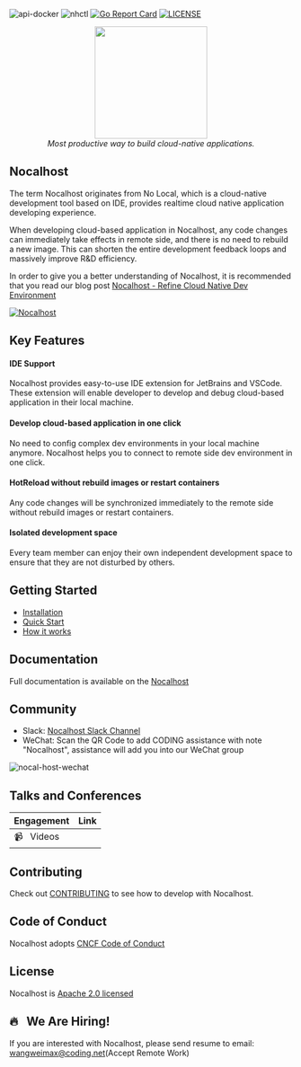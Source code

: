 ![api-docker](https://github.com/nocalhost/nocalhost/workflows/api-docker/badge.svg?branch=main)
![nhctl](https://github.com/nocalhost/nocalhost/workflows/nhctl/badge.svg?branch=main)
[![Go Report Card](https://goreportcard.com/badge/github.com/nocalhost/nocalhost)](https://goreportcard.com/report/github.com/nocalhost/nocalhost)
[![LICENSE](https://img.shields.io/github/license/nocalhost/nocalhost)](https://github.com/nocalhost/nocalhost/blob/main/LICENSE)

<p align="center">
    <a herf="https://nocalhost.dev">
        <img src='https://user-images.githubusercontent.com/3713305/123894696-305fc480-d991-11eb-960a-e87d8bd7acbf.png' width="200"/>
    </a>
    <br />
    <em>Most productive way to build cloud-native applications.</em>
</p>

## Nocalhost

The term Nocalhost originates from No Local, which is a cloud-native development tool based on IDE, provides realtime cloud native application developing experience. 

When developing cloud-based application in Nocalhost, any code changes can immediately take effects in remote side, and there is no need to rebuild a new image. This can shorten the entire development feedback loops and massively improve R&D efficiency.

In order to give you a better understanding of Nocalhost, it is recommended that you read our blog post [Nocalhost - Refine Cloud Native Dev Environment](https://nocalhost.dev/Blog/redefine-cloud-native-dev-environment/)

[![Nocalhost](https://img.youtube.com/vi/hp5yICl8j0s/0.jpg)](https://www.youtube.com/watch?v=hp5yICl8j0s)

## Key Features

#### IDE Support

Nocalhost provides easy-to-use IDE extension for JetBrains and VSCode. These extension will enable developer to develop and debug cloud-based application in their local machine.

#### Develop cloud-based application in one click

No need to config complex dev environments in your local machine anymore. Nocalhost helps you to connect to remote side dev environment in one click.

#### HotReload without rebuild images or restart containers

Any code changes will be synchronized immediately to the remote side without rebuild images or restart containers.

#### Isolated development space

Every team member can enjoy their own independent development space to ensure that they are not disturbed by others.

## Getting Started

* [Installation](https://nocalhost.dev/installation/)
* [Quick Start](https://nocalhost.dev/eng/getting-started/)
* [How it works](https://nocalhost.dev/references/architecture/)

## Documentation

Full documentation is available on the [Nocalhost](https://nocalhost.dev/)

## Community

* Slack: [Nocalhost Slack Channel](https://nocalhost.slack.com/)
* WeChat: Scan the QR Code to add CODING assistance with note "Nocalhost", assistance will add you into our WeChat group

![nocal-host-wechat](https://user-images.githubusercontent.com/3713305/123894953-a2d0a480-d991-11eb-88af-9082d14b0c2c.png)

## Talks and Conferences

| Engagement | Link |
| ---------- | ---- |
| :video_camera: &nbsp; Videos  |  |

## Contributing

Check out [CONTRIBUTING](./CONTRIBUTING) to see how to develop with Nocalhost.

## Code of Conduct

Nocalhost adopts [CNCF Code of Conduct](https://github.com/cncf/foundation/blob/master/code-of-conduct.md)

## License

Nocalhost is [Apache 2.0 licensed](./LICENSE)

## 🔥 &nbsp; We Are Hiring!

If you are interested with Nocalhost, please send resume to email: wangweimax@coding.net(Accept Remote Work)

